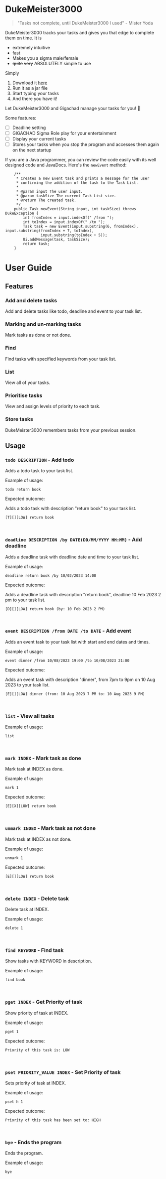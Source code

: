 # DukeMeister3000
> "Tasks not complete, until DukeMeister3000 I used" - Mister Yoda

DukeMeister3000 tracks your tasks and gives you that edge to complete them on time. It is
- extremely intuitive
- fast
- Makes you a sigma male/female
- ~~quite~~ ~~very~~ ABSOLUTELY simple to use

Simply
1. Download it [here](https://github.com/daytona65/ip/releases/tag/v0.2-fix)
2. Run it as a jar file
3. Start typing your tasks
4. And there you have it!

Let DukeMeister3000 and Gigachad manage your tasks for you! 💯

Some features:
- [ ] Deadline setting
- [ ] GIGACHAD Sigma Role play for your entertainment
- [ ] Display your current tasks
- [ ] Stores your tasks when you stop the program and accesses them again on the next startup

If you are a Java programmer, you can review the code easily with its well designed code and JavaDocs. Here's the `newEvent` method:
```
    /**
     * Creates a new Event task and prints a message for the user
     * confirming the addition of the task to the Task List.
     *
     * @param input The user input.
     * @param taskSize The current Task List size.
     * @return The created task.
     */
    public Task newEvent(String input, int taskSize) throws DukeException {
        int fromIndex = input.indexOf(" /from ");
        int toIndex = input.indexOf(" /to ");
        Task task = new Event(input.substring(6, fromIndex), input.substring(fromIndex + 7, toIndex),
                input.substring(toIndex + 5));
        Ui.addMessage(task, taskSize);
        return task;
    }
```



# User Guide

## Features 

### Add and delete tasks

Add and delete tasks like todo, deadline and event to your task list.

### Marking and un-marking tasks

Mark tasks as done or not done.

### Find

Find tasks with specified keywords from your task list.

### List

View all of your tasks.

### Prioritise tasks

View and assign levels of priority to each task.

### Store tasks

DukeMeister3000 remembers tasks from your previous session.

## Usage

### `todo DESCRIPTION` - Add todo

Adds a todo task to your task list.

Example of usage: 

`todo return book`

Expected outcome:

Adds a todo task with description "return book" to your task list.

```
[T][][LOW] return book
```
<br/>

### `deadline DESCRIPTION /by DATE(DD/MM/YYYY HH:MM)` - Add deadline

Adds a deadline task with deadline date and time to your task list.

Example of usage:

`deadline return book /by 10/02/2023 14:00`

Expected outcome:

Adds a deadline task with description "return book", deadline 10 Feb 2023 2 pm to your task list.

```
[D][][LOW] return book (by: 10 Feb 2023 2 PM)
```
<br/>

### `event DESCRIPTION /from DATE /to DATE` - Add event

Adds an event task to your task list with start and end dates and times.

Example of usage:

`event dinner /from 10/08/2023 19:00 /to 10/08/2023 21:00`

Expected outcome:

Adds an event task with description "dinner", from 7pm to 9pm on 10 Aug 2023 to your task list.

```
[E][][LOW] dinner (from: 10 Aug 2023 7 PM to: 10 Aug 2023 9 PM)
```
<br/>

### `list` - View all tasks


Example of usage:

`list`

<br/>

### `mark INDEX` - Mark task as done

Mark task at INDEX as done.

Example of usage:

`mark 1`

Expected outcome:

```
[E][X][LOW] return book
```
<br/>

### `unmark INDEX` - Mark task as not done

Mark task at INDEX as not done.

Example of usage:

`unmark 1`

Expected outcome:

```
[E][][LOW] return book
```
<br/>

### `delete INDEX` - Delete task

Delete task at INDEX.

Example of usage:

`delete 1`

<br/>

### `find KEYWORD` - Find task

Show tasks with KEYWORD in description.

Example of usage:

`find book`

<br/>

### `pget INDEX` - Get Priority of task

Show priority of task at INDEX.

Example of usage:

`pget 1`

Expected outcome:

```
Priority of this task is: LOW
```

<br/>

### `pset PRIORITY_VALUE INDEX` - Set Priority of task

Sets priority of task at INDEX.

Example of usage:

`pset h 1`

Expected outcome:

```
Priority of this task has been set to: HIGH
```

<br/>

### `bye` - Ends the program

Ends the program.

Example of usage:

`bye`


